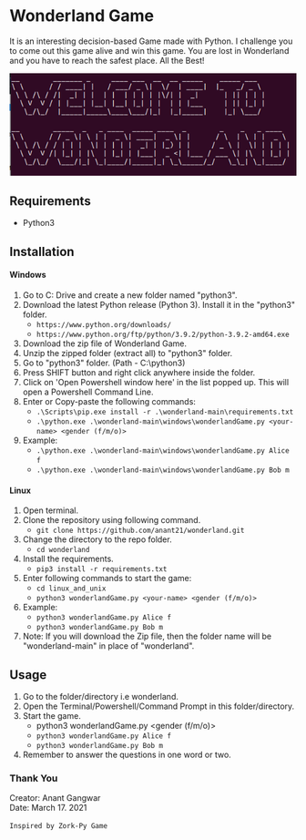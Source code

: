 # Wonderland Game
It is an interesting decision-based Game made with Python. I challenge you to come out this game alive and win this game. You are lost in Wonderland and you have to reach the safest place.
All the Best!

![alt text](https://github.com/anant21/wonderland/blob/af8ec060a01644dce0be7710c0955e14dc39a936/banner.png)

## Requirements
* Python3

## Installation
#### Windows
1. Go to C: Drive and create a new folder named "python3".
2. Download the latest Python release (Python 3). Install it in the "python3" folder.
   * `https://www.python.org/downloads/`
   * `https://www.python.org/ftp/python/3.9.2/python-3.9.2-amd64.exe`
2. Download the zip file of Wonderland Game.
3. Unzip the zipped folder (extract all) to "python3" folder.
4. Go to "python3" folder. (Path - C:\python3\)
5. Press SHIFT button and right click anywhere inside the folder.
6. Click on 'Open Powershell window here' in the list popped up. This will open a Powershell Command Line.
7. Enter or Copy-paste the following commands:
   * `.\Scripts\pip.exe install -r .\wonderland-main\requirements.txt`
   * `.\python.exe .\wonderland-main\windows\wonderlandGame.py <your-name> <gender (f/m/o)>`
8. Example:
   * `.\python.exe .\wonderland-main\windows\wonderlandGame.py Alice f`
   * `.\python.exe .\wonderland-main\windows\wonderlandGame.py Bob m`

#### Linux
1. Open terminal.
2. Clone the repository using following command.
   * `git clone https://github.com/anant21/wonderland.git`
3. Change the directory to the repo folder.
   * `cd wonderland`
4. Install the requirements.
   * `pip3 install -r requirements.txt`
5. Enter following commands to start the game:
   *  `cd linux_and_unix`
   *  `python3 wonderlandGame.py <your-name> <gender (f/m/o)>`
6. Example:
   * `python3 wonderlandGame.py Alice f`
   * `python3 wonderlandGame.py Bob m`
7. Note: If you will download the Zip file, then the folder name will be "wonderland-main" in place of "wonderland".

## Usage
1. Go to the folder/directory i.e wonderland.
2. Open the Terminal/Powershell/Command Prompt in this folder/directory.
3. Start the game.
   * python3 wonderlandGame.py <your-name> <gender (f/m/o)>
   * `python3 wonderlandGame.py Alice f`
   * `python3 wonderlandGame.py Bob m`
4. Remember to answer the questions in one word or two.


### Thank You

Creator: Anant Gangwar \
Date: March 17. 2021

`Inspired by Zork-Py Game`
